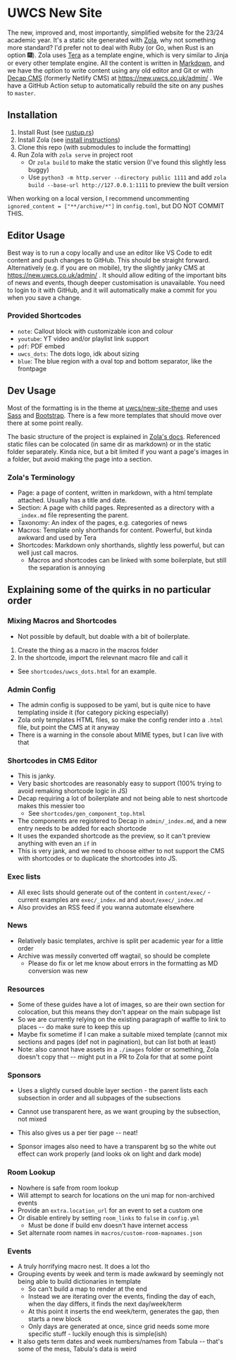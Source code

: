 # UWCS New Site

The new, improved and, most importantly, simplified website for the 23/24 academic year. It's a static site generated with [Zola](https://www.getzola.org/), why not something more standard? I'd prefer not to deal with Ruby (or Go, when Rust is an option 🎆). Zola uses [Tera](tera.netlify.app/) as a template engine, which is very similar to Jinja or every other template engine. All the content is written in [Markdown](https://www.markdownguide.org/basic-syntax/), and we have the option to write content using any old editor and Git or with [Decap CMS](https://decapcms.org/) (formerly Netlify CMS) at https://new.uwcs.co.uk/admin/ . We have a GitHub Action setup to automatically rebuild the site on any pushes to `master`.

## Installation

1. Install Rust (see [rustup.rs](https://rustup.rs/))
2. Install Zola (see [install instructions](https://www.getzola.org/documentation/getting-started/installation/))
3. Clone this repo (with submodules to include the formatting)
3. Run Zola with `zola serve` in project root
    - Or `zola build` to make the static version (I've found this slightly less buggy)
    - Use `python3 -m http.server --directory public 1111` and add `zola build --base-url http://127.0.0.1:1111` to preview the built version

When working on a local version, I recommend uncommenting `ignored_content = ["**/archive/*"]` in `config.toml`, but DO NOT COMMIT THIS.

## Editor Usage

Best way is to run a copy locally and use an editor like VS Code to edit content and push changes to GitHub. This should be straight forward. Alternatively (e.g. if you are on mobile), try the slightly janky CMS at https://new.uwcs.co.uk/admin/ . It should allow editing of the important bits of news and events, though deeper customisation is unavailable. You need to login to it with GitHub, and it will automatically make a commit for you when you save a change.

### Provided Shortcodes

- `note`: Callout block with customizable icon and colour
- `youtube`: YT video and/or playlist link support
- `pdf`: PDF embed
- `uwcs_dots`: The dots logo, idk about sizing
- `blue`: The blue region with a oval top and bottom separator, like the frontpage


## Dev Usage

Most of the formatting is in the theme at [uwcs/new-site-theme](https://github.com/UWCS/new-site-theme/) and uses [Sass](https://sass-lang.com/) and [Bootstrap](https://getbootstrap.com/docs/5.3/getting-started/introduction/). There is a few more templates that should move over there at some point really.

The basic structure of the project is explained in [Zola's docs](https://www.getzola.org/documentation/getting-started/directory-structure/). Referenced static files can be colocated (in same dir as markdown) or in the static folder separately. Kinda nice, but a bit limited if you want a page's images in a folder, but avoid making the page into a section.

### Zola's Terminology

- Page: a page of content, written in markdown, with a html template attached. Usually has a title and date.
- Section: A page with child pages. Represented as a directory with a `_index.md` file representing the parent.
- Taxonomy: An index of the pages, e.g. categories of news
- Macros: Template only shorthands for content. Powerful, but kinda awkward and used by Tera
- Shortcodes: Markdown only shorthands, slightly less powerful, but can well just call macros. 
    - Macros and shortcodes can be linked with some boilerplate, but still the separation is annoying

## Explaining some of the quirks in no particular order

### Mixing Macros and Shortcodes
- Not possible by default, but doable with a bit of boilerplate.
1. Create the thing as a macro in the macros folder
2. In the shortcode, import the relevnant macro file and call it
- See `shortcodes/uwcs_dots.html` for an example.

### Admin Config
- The admin config is supposed to be yaml, but is quite nice to have templating inside it (for category picking especially)
- Zola only templates HTML files, so make the config render into a `.html` file, but point the CMS at it anyway
- There is a warning in the console about MIME types, but I can live with that

### Shortcodes in CMS Editor
- This is janky. 
- Very basic shortcodes are reasonably easy to support (100% trying to avoid remaking shortcode logic in JS)
- Decap requiring a lot of boilerplate and not being able to nest shortcode makes this messier too
    - See `shortcodes/gen_component_top.html`
- The components are registered to Decap in `admin/_index.md`, and a new entry needs to be added for each shortcode
- It uses the expanded shortcode as the preview, so it can't preview anything with even an `if` in 
- This is very jank, and we need to choose either to not support the CMS with shortcodes or to duplicate the shortcodes into JS.

### Exec lists
- All exec lists should generate out of the content in `content/exec/` - current examples are `exec/_index.md` and `about/exec/_index.md`
- Also provides an RSS feed if you wanna automate elsewhere

### News
- Relatively basic templates, archive is split per academic year for a little order
- Archive was messily converted off wagtail, so should be complete
    - Please do fix or let me know about errors in the formatting as MD conversion was new

### Resources
- Some of these guides have a lot of images, so are their own section for colocation, but this means they don't appear on the main subpage list
- So we are currently relying on the existing paragraph of waffle to link to places -- do make sure to keep this up
- Maybe fix sometime if I can make a suitable mixed template (cannot mix sections and pages (def not in pagination), but can list both at least)
- Note: also cannot have assets in a `./images` folder or something, Zola doesn't copy that -- might put in a PR to Zola for that at some point

### Sponsors
- Uses a slightly cursed double layer section - the parent lists each subsection in order and all subpages of the subsections
- Cannot use transparent here, as we want grouping by the subsection, not mixed
- This also gives us a per tier page -- neat!

- Sponsor images also need to have a transparent bg so the white out effect can work properly (and looks ok on light and dark mode)

### Room Lookup
- Nowhere is safe from room lookup
- Will attempt to search for locations on the uni map for non-archived events
- Provide an `extra.location_url` for an event to set a custom one
- Or disable entirely by setting `room_links` to `false` in `config.yml`
    - Must be done if build env doesn't have internet access
- Set alternate room names in `macros/custom-room-mapnames.json`

### Events
- A truly horrifying macro nest. It does a lot tho
- Grouping events by week and term is made awkward by seemingly not being able to build dictionaries in template
    - So can't build a map to render at the end
    - Instead we are iterating over the events, finding the day of each, when the day differs, it finds the next day/week/term
    - At this point it inserts the end week/term, generates the gap, then starts a new block
    - Only days are generated at once, since grid needs some more specific stuff - luckily enough this is simple(ish)
- It also gets term dates and week numbers/names from Tabula -- that's some of the mess, Tabula's data is weird